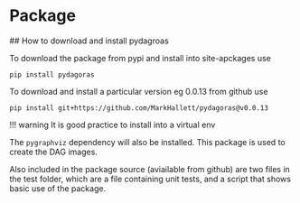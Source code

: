 # Package

## How to download and install pydagroas


To download the package from pypi and install into site-apckages use

    pip install pydagoras

To download and install a particular version eg 0.0.13 from github use

    pip install git+https://github.com/MarkHallett/pydagoras@v0.0.13


!!! warning
    It is good practice to install into a virtual env

The `pygraphviz` dependency will also be installed. This package is used to create the DAG images.

Also included in the package source (aviailable from github) are two files in the test folder, which are a file containing unit tests, and a script that shows basic use of the package.
